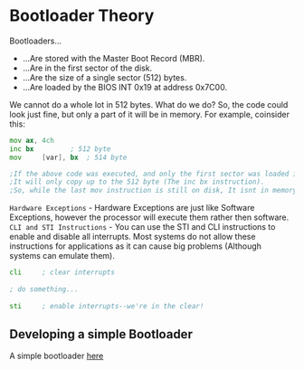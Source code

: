 # Bootloader Theory

Bootloaders...
  - ...Are stored with the Master Boot Record (MBR).
  - ...Are in the first sector of the disk.
  - ...Are the size of a single sector (512) bytes.
  - ...Are loaded by the BIOS INT 0x19 at address 0x7C00.

We cannot do a whole lot in 512 bytes. What do we do? So, the code could look just fine, but only a part of it will be in memory. For example, coinsider this:
```asm
mov	ax, 4ch
inc	bx         ; 512 byte
mov     [var], bx  ; 514 byte

;If the above code was executed, and only the first sector was loaded in memory, 
;It will only copy up to the 512 byte (The inc bx instruction). 
;So, while the last mov instruction is still on disk, It isnt in memory!.
```

`Hardware Exceptions` - Hardware Exceptions are just like Software Exceptions, however the processor will execute them rather then software.
`CLI and STI Instructions` - You can use the STI and CLI instructions to enable and disable all interrupts. Most systems do not allow these instructions for applications as it can cause big problems (Although systems can emulate them).
```asm
cli		; clear interrupts
 
; do something...
 
sti		; enable interrupts--we're in the clear!
```

## Developing a simple Bootloader
A simple bootloader [here](Boot1.asm)
